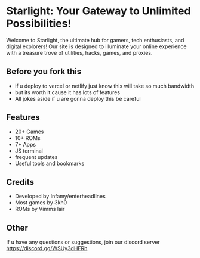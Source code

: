 # Starlight: Your Gateway to Unlimited Possibilities!

Welcome to Starlight, the ultimate hub for gamers, tech enthusiasts, and digital explorers! Our site is designed to illuminate your online experience with a treasure trove of utilities, hacks, games, and proxies.

## Before you fork this
 - if u deploy to vercel or netlify just know this will take so much bandwidth
 - but its worth it cause it has lots of features
 - All jokes aside if u are gonna deploy this be careful
## Features
 - 20+ Games
 - 10+ ROMs
 - 7+ Apps
 - JS terminal
 - frequent updates
 - Useful tools and bookmarks
## Credits
 - Developed by Infamy/enterheadlines
 - Most games by 3kh0
 - ROMs by Vimms lair
## Other
If u have any questions or suggestions, join our discord server
https://discord.gg/WSUy3dHFRh